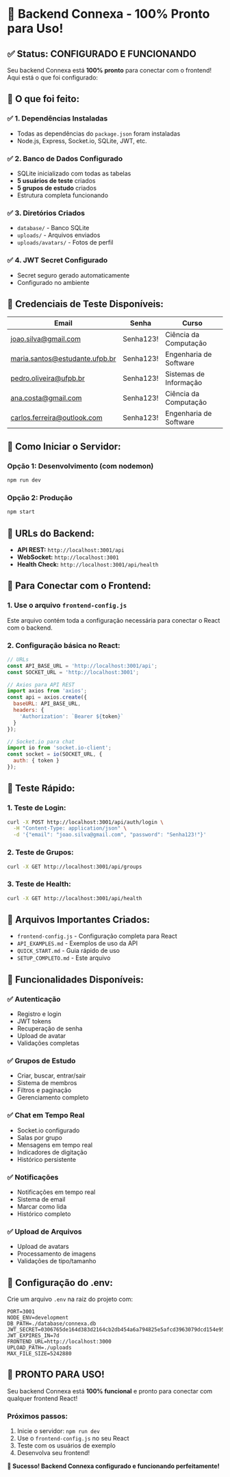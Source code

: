# 🎉 Backend Connexa - 100% Pronto para Uso!

## ✅ Status: CONFIGURADO E FUNCIONANDO

Seu backend Connexa está **100% pronto** para conectar com o frontend! Aqui está o que foi configurado:

## 🚀 **O que foi feito:**

### ✅ 1. Dependências Instaladas
- Todas as dependências do `package.json` foram instaladas
- Node.js, Express, Socket.io, SQLite, JWT, etc.

### ✅ 2. Banco de Dados Configurado
- SQLite inicializado com todas as tabelas
- **5 usuários de teste** criados
- **5 grupos de estudo** criados
- Estrutura completa funcionando

### ✅ 3. Diretórios Criados
- `database/` - Banco SQLite
- `uploads/` - Arquivos enviados
- `uploads/avatars/` - Fotos de perfil

### ✅ 4. JWT Secret Configurado
- Secret seguro gerado automaticamente
- Configurado no ambiente

## 🔑 **Credenciais de Teste Disponíveis:**

| Email | Senha | Curso |
|-------|-------|-------|
| joao.silva@gmail.com | Senha123! | Ciência da Computação |
| maria.santos@estudante.ufpb.br | Senha123! | Engenharia de Software |
| pedro.oliveira@ufpb.br | Senha123! | Sistemas de Informação |
| ana.costa@gmail.com | Senha123! | Ciência da Computação |
| carlos.ferreira@outlook.com | Senha123! | Engenharia de Software |

## 🚀 **Como Iniciar o Servidor:**

### Opção 1: Desenvolvimento (com nodemon)
```bash
npm run dev
```

### Opção 2: Produção
```bash
npm start
```

## 📡 **URLs do Backend:**

- **API REST:** `http://localhost:3001/api`
- **WebSocket:** `http://localhost:3001`
- **Health Check:** `http://localhost:3001/api/health`

## 🔌 **Para Conectar com o Frontend:**

### 1. Use o arquivo `frontend-config.js`
Este arquivo contém toda a configuração necessária para conectar o React com o backend.

### 2. Configuração básica no React:
```javascript
// URLs
const API_BASE_URL = 'http://localhost:3001/api';
const SOCKET_URL = 'http://localhost:3001';

// Axios para API REST
import axios from 'axios';
const api = axios.create({
  baseURL: API_BASE_URL,
  headers: {
    'Authorization': `Bearer ${token}`
  }
});

// Socket.io para chat
import io from 'socket.io-client';
const socket = io(SOCKET_URL, {
  auth: { token }
});
```

## 🧪 **Teste Rápido:**

### 1. Teste de Login:
```bash
curl -X POST http://localhost:3001/api/auth/login \
  -H "Content-Type: application/json" \
  -d '{"email": "joao.silva@gmail.com", "password": "Senha123!"}'
```

### 2. Teste de Grupos:
```bash
curl -X GET http://localhost:3001/api/groups
```

### 3. Teste de Health:
```bash
curl -X GET http://localhost:3001/api/health
```

## 📁 **Arquivos Importantes Criados:**

- `frontend-config.js` - Configuração completa para React
- `API_EXAMPLES.md` - Exemplos de uso da API
- `QUICK_START.md` - Guia rápido de uso
- `SETUP_COMPLETO.md` - Este arquivo

## 🎯 **Funcionalidades Disponíveis:**

### ✅ Autenticação
- Registro e login
- JWT tokens
- Recuperação de senha
- Upload de avatar
- Validações completas

### ✅ Grupos de Estudo
- Criar, buscar, entrar/sair
- Sistema de membros
- Filtros e paginação
- Gerenciamento completo

### ✅ Chat em Tempo Real
- Socket.io configurado
- Salas por grupo
- Mensagens em tempo real
- Indicadores de digitação
- Histórico persistente

### ✅ Notificações
- Notificações em tempo real
- Sistema de email
- Marcar como lida
- Histórico completo

### ✅ Upload de Arquivos
- Upload de avatars
- Processamento de imagens
- Validações de tipo/tamanho

## 🔧 **Configuração do .env:**

Crie um arquivo `.env` na raiz do projeto com:

```env
PORT=3001
NODE_ENV=development
DB_PATH=./database/connexa.db
JWT_SECRET=0306765de164d383d2164cb2db454a6a794825e5afcd3963079dcd154e9567789c9223e0b0548e71846c67a92109fd954d357a279a256112b85d6c13f41632fc
JWT_EXPIRES_IN=7d
FRONTEND_URL=http://localhost:3000
UPLOAD_PATH=./uploads
MAX_FILE_SIZE=5242880
```

## 🎉 **PRONTO PARA USO!**

Seu backend Connexa está **100% funcional** e pronto para conectar com qualquer frontend React!

### Próximos passos:
1. Inicie o servidor: `npm run dev`
2. Use o `frontend-config.js` no seu React
3. Teste com os usuários de exemplo
4. Desenvolva seu frontend!

**🚀 Sucesso! Backend Connexa configurado e funcionando perfeitamente!**

